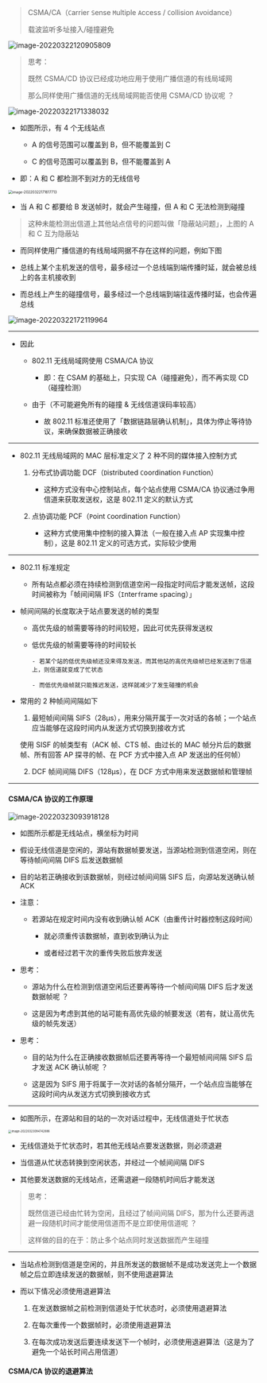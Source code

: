 > CSMA/CA（`C`arrier `S`ense `M`ultiple `A`ccess / `C`ollision `A`voidance）
>
> 载波监听多址接入/碰撞避免

![image-20220322120905809](https://gitee.com/pj-l/imgs-1/raw/master/image-20220322120905809.png)

> 思考：
>
> 既然 CSMA/CD 协议已经成功地应用于使用广播信道的有线局域网
>
> 那么同样使用广播信道的无线局域网能否使用 CSMA/CD 协议呢 ？

![image-20220322171338032](https://gitee.com/pj-l/imgs-1/raw/master/image-20220322171338032.png)

- 如图所示，有 4 个无线站点

	- A 的信号范围可以覆盖到 B，但不能覆盖到 C

	- C 的信号范围可以覆盖到 B，但不能覆盖到 A

- 即：A 和 C 都检测不到对方的无线信号

<img src="https://gitee.com/pj-l/imgs-1/raw/master/image-20220322171617713.png" alt="image-20220322171617713" style="zoom:50%;" />

- 当 A 和 C 都要给 B 发送帧时，就会产生碰撞，但 A 和 C 无法检测到碰撞

> 这种未能检测出信道上其他站点信号的问题叫做「隐蔽站问题」，上图的 A 和 C 互为隐蔽站

- 而同样使用广播信道的有线局域网据不存在这样的问题，例如下图

- 总线上某个主机发送的信号，最多经过一个总线端到端传播时延，就会被总线上的各主机接收到

- 而总线上产生的碰撞信号，最多经过一个总线端到端往返传播时延，也会传遍总线

![image-20220322172119964](https://gitee.com/pj-l/imgs-1/raw/master/image-20220322172119964.png)

---

- 因此

	- 802.11 无线局域网使用 CSMA/CA 协议
		- 即：在 CSAM 的基础上，只实现 CA（碰撞避免），而不再实现 CD（碰撞检测）
		
	- 由于（不可能避免所有的碰撞 & 无线信道误码率较高）
	
		- 故 802.11 标准还使用了「数据链路层确认机制」，具体为停止等待协议，来确保数据被正确接收

---

- 802.11 无线局域网的 MAC 层标准定义了 2 种不同的媒体接入控制方式

	1. 分布式协调功能 DCF（`D`istributed `C`oordination `F`unction）

		- 这种方式没有中心控制站点，每个站点使用 CSMA/CA 协议通过争用信道来获取发送权，这是 802.11 定义的默认方式
	
	2. 点协调功能 PCF（`P`oint `C`oordination `F`unction）

		- 这种方式使用集中控制的接入算法（一般在接入点 AP 实现集中控制），这是 802.11 定义的可选方式，实际较少使用

---

- 802.11 标准规定

	- 所有站点都必须在持续检测到信道空闲一段指定时间后才能发送帧，这段时间被称为「帧间间隔 IFS（`I`nter`f`rame `s`pacing）」

- 帧间间隔的长度取决于站点要发送的帧的类型

  - 高优先级的帧需要等待的时间较短，因此可优先获得发送权

  - 低优先级的帧需要等待的时间较长

		- 若某个站的低优先级帧还没来得及发送，而其他站的高优先级帧已经发送到了信道上，则信道就变成了忙状态

		- 而低优先级帧就只能推迟发送，这样就减少了发生碰撞的机会

- 常用的 2 种帧间间隔如下

	1. 最短帧间间隔 SIFS（28μs），用来分隔开属于一次对话的各帧；一个站点应当能够在这段时间内从发送方式切换到接收方式

	使用 SISF 的帧类型有（ACK 帧、CTS 帧、由过长的 MAC 帧分片后的数据帧、所有回答 AP 探寻的帧、在 PCF 方式中接入点 AP 发送出的任何帧）
	
	2. DCF 帧间间隔 DIFS（128μs），在 DCF 方式中用来发送数据帧和管理帧

---

#### CSMA/CA 协议的工作原理

![image-20220323093918128](https://gitee.com/pj-l/imgs-1/raw/master/image-20220323093918128.png)

- 如图所示都是无线站点，横坐标为时间

- 假设无线信道是空闲的，源站有数据帧要发送，当源站检测到信道空闲，则在等待帧间间隔 DIFS 后发送数据帧

- 目的站若正确接收到该数据帧，则经过帧间间隔 SIFS 后，向源站发送确认帧 ACK

- 注意：

	- 若源站在规定时间内没有收到确认帧 ACK（由重传计时器控制这段时间）

		- 就必须重传该数据帧，直到收到确认为止

		- 或者经过若干次的重传失败后放弃发送

- 思考：

	- 源站为什么在检测到信道空闲后还要再等待一个帧间间隔 DIFS 后才发送数据帧呢 ？

	- 这是因为考虑到其他的站可能有高优先级的帧要发送（若有，就让高优先级的帧先发送）

- 思考：

	- 目的站为什么在正确接收数据帧后还要再等待一个最短帧间间隔 SIFS 后才发送 ACK 确认帧呢 ？

	- 这是因为 SIFS 用于将属于一次对话的各帧分隔开，一个站点应当能够在这段时间内从发送方式切换到接收方式

---

- 如图所示，在源站和目的站的一次对话过程中，无线信道处于忙状态

<img src="https://gitee.com/pj-l/imgs-1/raw/master/image-20220323094742886.png" alt="image-20220323094742886" style="zoom:40%;" />

- 无线信道处于忙状态时，若其他无线站点要发送数据，则必须退避

- 当信道从忙状态转换到空闲状态，并经过一个帧间间隔 DIFS

- 其他要发送数据的无线站点，还需退避一段随机时间后才能发送

> 思考：
>
> 既然信道已经由忙转为空闲，且经过了帧间间隔 DIFS，那为什么还要再退避一段随机时间才能使用信道而不是立即使用信道呢 ？
>
> 这样做的目的在于：防止多个站点同时发送数据而产生碰撞

---

- 当站点检测到信道是空闲的，并且所发送的数据帧不是成功发送完上一个数据帧之后立即连续发送的数据帧，则不使用退避算法

- 而以下情况必须使用退避算法

	1. 在发送数据帧之前检测到信道处于忙状态时，必须使用退避算法

	2. 在每次重传一个数据帧时，必须使用退避算法

	3. 在每次成功发送后要连续发送下一个帧时，必须使用退避算法（这是为了避免一个站长时间占用信道）

#### CSMA/CA 协议的退避算法

